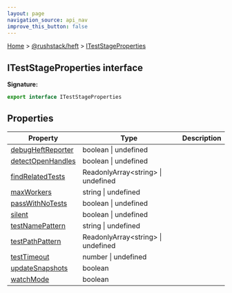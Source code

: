 ```yaml
---
layout: page
navigation_source: api_nav
improve_this_button: false
---
```



[Home](./index.md) &gt; [@rushstack/heft](./heft.md) &gt; [ITestStageProperties](./heft.iteststageproperties.md)

## ITestStageProperties interface


<b>Signature:</b>

```typescript
export interface ITestStageProperties
```

## Properties

|  Property | Type | Description |
|  --- | --- | --- |
|  [debugHeftReporter](./heft.iteststageproperties.debugheftreporter.md) | boolean \| undefined |  |
|  [detectOpenHandles](./heft.iteststageproperties.detectopenhandles.md) | boolean \| undefined |  |
|  [findRelatedTests](./heft.iteststageproperties.findrelatedtests.md) | ReadonlyArray&lt;string&gt; \| undefined |  |
|  [maxWorkers](./heft.iteststageproperties.maxworkers.md) | string \| undefined |  |
|  [passWithNoTests](./heft.iteststageproperties.passwithnotests.md) | boolean \| undefined |  |
|  [silent](./heft.iteststageproperties.silent.md) | boolean \| undefined |  |
|  [testNamePattern](./heft.iteststageproperties.testnamepattern.md) | string \| undefined |  |
|  [testPathPattern](./heft.iteststageproperties.testpathpattern.md) | ReadonlyArray&lt;string&gt; \| undefined |  |
|  [testTimeout](./heft.iteststageproperties.testtimeout.md) | number \| undefined |  |
|  [updateSnapshots](./heft.iteststageproperties.updatesnapshots.md) | boolean |  |
|  [watchMode](./heft.iteststageproperties.watchmode.md) | boolean |  |
